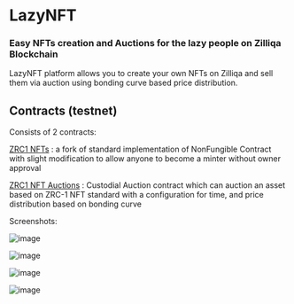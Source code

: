 # LazyNFT
### Easy NFTs creation and Auctions for the lazy people on Zilliqa Blockchain

LazyNFT platform allows you to create your own NFTs on Zilliqa and sell them via auction using bonding curve based price distribution.

## Contracts (testnet)

Consists of 2 contracts:

[ZRC1 NFTs](https://devex.zilliqa.com/address/0xdf910808ff4595d1bf45cc5d62818c11530adb18?network=https%3A%2F%2Fdev-api.zilliqa.com)
: a fork of standard implementation of NonFungible Contract with slight modification to allow anyone to become a minter without owner approval

[ZRC1 NFT Auctions](https://devex.zilliqa.com/address/0xd7c94c6ecef5fa22cd6fc1094c9023a56effb7d8?network=https%3A%2F%2Fdev-api.zilliqa.com)
: Custodial Auction contract which can auction an asset based on ZRC-1 NFT standard with a configuration for time, and price distribution based on bonding curve


Screenshots:

![image](https://user-images.githubusercontent.com/16309034/121746021-dd79b680-cb22-11eb-9ea4-3f0fa027c63d.png)

![image](https://user-images.githubusercontent.com/16309034/121744266-44e23700-cb20-11eb-8a47-482857882874.png)

![image](https://user-images.githubusercontent.com/16309034/121746622-c7202a80-cb23-11eb-9597-25fcf0e151fe.png)


![image](https://user-images.githubusercontent.com/16309034/121744068-fa60ba80-cb1f-11eb-8b21-80e13500ae29.png)

